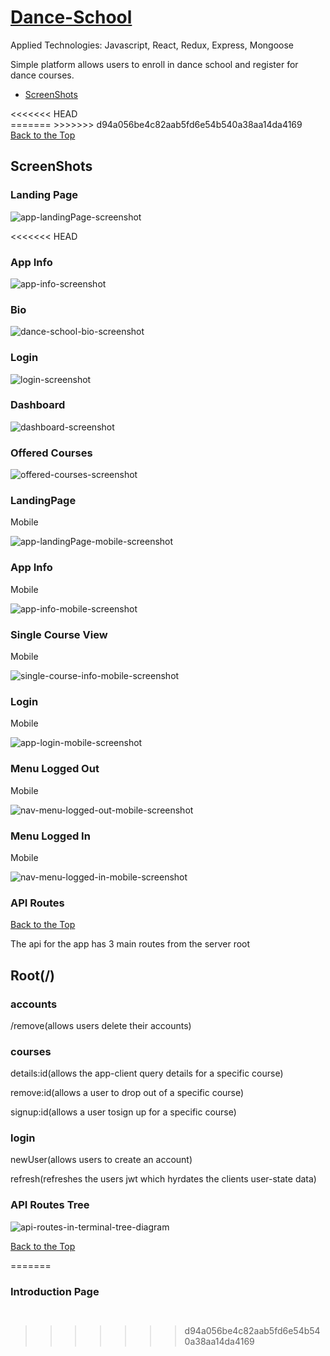 <h1> <a href="https://learn-to-dance.herokuapp.com/">Dance-School</a> </h1>

<a id="backToTop"></a>

<p>Applied Technologies: Javascript, React, Redux, Express, Mongoose</p>

<p>Simple platform allows users to enroll in dance school and register for dance courses.</p>
<ul>

<li><a href="#screenShots">ScreenShots</a></li>
</ul>
<<<<<<< HEAD
<section>
=======
>>>>>>> d94a056be4c82aab5fd6e54b540a38aa14da4169




<section id="screenShots">
<a href="#backToTop">Back to the Top</a>
  <h2>ScreenShots</h2>

<h3>Landing Page</h3>
  <img src="https://github.com/Vlacross/Re-Cap-Client/blob/master/siteImages/Landing.jpeg?raw=true" object-fit="contain" alt="app-landingPage-screenshot">

<<<<<<< HEAD
<h3>App Info</h3>
  <img src="https://github.com/Vlacross/Re-Cap-Client/blob/master/siteImages/AppInfo.jpeg?raw=true" object-fit="contain" alt="app-info-screenshot">

<h3>Bio</h3>
<img src="https://github.com/Vlacross/Re-Cap-Client/blob/master/siteImages/Bio-OurStory.jpeg?raw=true" object-fit="contain" alt="dance-school-bio-screenshot">

<h3>Login</h3>
<img src="https://github.com/Vlacross/Re-Cap-Client/blob/master/siteImages/Login.jpeg?raw=true" object-fit="contain" alt="login-screenshot">

<h3>Dashboard</h3>
<img src="https://github.com/Vlacross/Re-Cap-Client/blob/master/siteImages/dashboard.jpeg?raw=true" object-fit="contain" alt="dashboard-screenshot">

<h3>Offered Courses</h3>
<img src="https://github.com/Vlacross/Re-Cap-Client/blob/master/siteImages/OfferedCourses.jpeg?raw=true" object-fit="contain" alt="offered-courses-screenshot">

<h3>LandingPage</h3>
<p>Mobile</p>
<img src="https://github.com/Vlacross/Re-Cap-Client/blob/master/siteImages/mobile/landingM.jpeg?raw=true" object-fit="contain" alt="app-landingPage-mobile-screenshot">

<h3>App Info</h3>
<p>Mobile</p>
<img src="https://github.com/Vlacross/Re-Cap-Client/blob/master/siteImages/mobile/appInfoM.jpeg?raw=true" object-fit="contain" alt="app-info-mobile-screenshot">

<h3>Single Course View</h3>
<p>Mobile</p>
<img src="https://github.com/Vlacross/Re-Cap-Client/blob/master/siteImages/mobile/SingleCourseM.jpeg?raw=true" object-fit="contain" alt="single-course-info-mobile-screenshot">

<h3>Login</h3>
<p>Mobile</p>
<img src="https://github.com/Vlacross/Re-Cap-Client/blob/master/siteImages/mobile/loginM.jpeg?raw=true" object-fit="contain" alt="app-login-mobile-screenshot">

<h3>Menu Logged Out</h3>
<p>Mobile</p>
<img src="https://github.com/Vlacross/Re-Cap-Client/blob/master/siteImages/mobile/navMenuLoggedOut.jpeg?raw=true" object-fit="contain" alt="nav-menu-logged-out-mobile-screenshot">

<h3>Menu Logged In</h3>
<p>Mobile</p>
<img src="https://github.com/Vlacross/Re-Cap-Client/blob/master/siteImages/mobile/navMenuLoggedinM.jpeg?raw=true" object-fit="contain" alt="nav-menu-logged-in-mobile-screenshot">

</section>


<section class="">

<a id="apiRoutes"><h1>API Routes</h1></a>
<a href="#backToTop">Back to the Top</a>

<p>The api for the app has 3 main routes from the server root</p>
<h2>Root(/)</h2>

<h3>accounts</h3>
  <p>/remove(allows users delete their accounts)</p>

<h3>courses</h3>
  <p>details:id(allows the app-client query details for a specific course)</p>
  <p>remove:id(allows a user to drop out of a specific course)</p>
  <p>signup:id(allows a user tosign up for a specific course)</p>

<h3>login</h3>
  <p>newUser(allows users to create an account)</p>
  <p>refresh(refreshes the users jwt which hyrdates the clients user-state data)</p>



<h3>API Routes Tree</h3>

<img src="https://github.com/Vlacross/Re-Cap-Client/blob/master/siteImages/dance-school-api.png?raw=true" alt="api-routes-in-terminal-tree-diagram">

<a href="#backToTop">Back to the Top</a>
</section>



















=======
<h3>Introduction Page</h3>
  <img src="" alt="">

<p></p>
<img src="" alt="">

</section>

>>>>>>> d94a056be4c82aab5fd6e54b540a38aa14da4169
